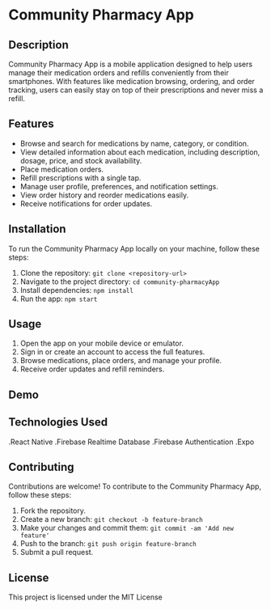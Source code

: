 # Community Pharmacy App

## Description

Community Pharmacy App is a mobile application designed to help users manage their medication orders and refills conveniently from their smartphones. With features like medication browsing, ordering, and order tracking, users can easily stay on top of their prescriptions and never miss a refill.

## Features

- Browse and search for medications by name, category, or condition.
- View detailed information about each medication, including description, dosage, price, and stock availability.
- Place medication orders.
- Refill prescriptions with a single tap.
- Manage user profile, preferences, and notification settings.
- View order history and reorder medications easily.
- Receive notifications for order updates.

## Installation

To run the Community Pharmacy App locally on your machine, follow these steps:

1. Clone the repository: `git clone <repository-url>`
2. Navigate to the project directory: `cd community-pharmacyApp`
3. Install dependencies: `npm install`
4. Run the app: `npm start`

## Usage

1. Open the app on your mobile device or emulator.
2. Sign in or create an account to access the full features.
3. Browse medications, place orders, and manage your profile.
4. Receive order updates and refill reminders.

## Demo


## Technologies Used

.React Native
.Firebase Realtime Database
.Firebase Authentication
.Expo
## Contributing

Contributions are welcome! To contribute to the Community Pharmacy App, follow these steps:

1. Fork the repository.
2. Create a new branch: `git checkout -b feature-branch`
3. Make your changes and commit them: `git commit -am 'Add new feature'`
4. Push to the branch: `git push origin feature-branch`
5. Submit a pull request.

## License

This project is licensed under the MIT License
